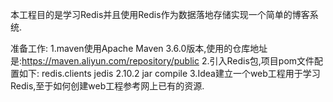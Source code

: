 本工程目的是学习Redis并且使用Redis作为数据落地存储实现一个简单的博客系统.

准备工作:
1.maven使用Apache Maven 3.6.0版本,使用的仓库地址是:https://maven.aliyun.com/repository/public
2.引入Redis包,项目pom文件配置如下:
    <dependency>
        <groupId>redis.clients</groupId>
        <artifactId>jedis</artifactId>
        <version>2.10.2</version>
        <type>jar</type>
        <scope>compile</scope>
    </dependency>
3.Idea建立一个web工程用于学习Redis,至于如何创建web工程参考网上已有的资源.
